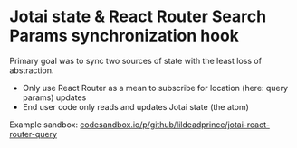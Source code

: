 # Jotai state & React Router Search Params synchronization hook

Primary goal was to sync two sources of state with the least loss of abstraction.
* Only use React Router as a mean to subscribe for location (here: query params) updates
* End user code only reads and updates Jotai state (the atom)

Example sandbox: [codesandbox.io/p/github/lildeadprince/jotai-react-router-query](https://codesandbox.io/p/github/lildeadprince/jotai-react-router-query/main?file=%2Fexamples%2F01-basic%2Fsrc%2Ftest-route.jsx)
